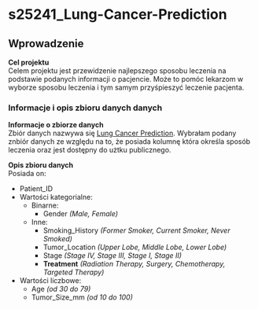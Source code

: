 # s25241_Lung-Cancer-Prediction

## Wprowadzenie
**Cel projektu** <br>
Celem projektu jest przewidzenie najlepszego sposobu leczenia na podstawie podanych informacji o pacjencie. Może to
pomóc lekarzom w wyborze sposobu leczenia i tym samym przyśpieszyć leczenie pacjenta.

### Informacje i opis zbioru danych danych
**Informacje o zbiorze danych** <br>
Zbiór danych nazwywa się [Lung Cancer Prediction](https://www.kaggle.com/datasets/rashadrmammadov/lung-cancer-prediction).
Wybrałam podany znbiór danych ze względu na to, że posiada kolumnę która określa sposób leczenia oraz jest dostępny do
użtku publicznego.

**Opis zbioru danych** <br>
Posiada on:
- Patient_ID
- Wartości kategorialne:
  - Binarne:
    - Gender *(Male, Female)*
  - Inne:
    - Smoking_History *(Former Smoker, Current Smoker, Never Smoked)*
    - Tumor_Location *(Upper Lobe, Middle Lobe, Lower Lobe)*
    - Stage *(Stage IV, Stage III, Stage I, Stage II)*
    - **Treatment** *(Radiation Therapy, Surgery, Chemotherapy, Targeted Therapy)*
- Wartości liczbowe:
  - Age *(od 30 do 79)*
  - Tumor_Size_mm *(od 10 do 100)*
